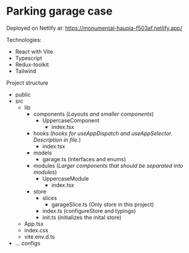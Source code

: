 # Parking garage case

Deployed on Netlify at: https://monumental-haupia-f503af.netlify.app/

Technologies:

-   React with Vite
-   Typescript
-   Redux-toolkit
-   Tailwind

Project structure

-   public
-   src
    -   lib
        -   components (_Layouts and smaller components_)
            -   UppercaseComponent
                -   index.tsx
        -   hooks (_hooks for useAppDispatch and useAppSelector. Description in file._)
            -   index.tsx
        -   models
            -   garage.ts (interfaces and enums)
        -   modules (_Larger components that should be separated into modules_)
            -   UppercaseModule
                -   index.tsx
        -   store
            -   slices
                -   garageSlice.ts (Only store in this project)
            -   index.ts (configureStore and typings)
            -   init.ts (initializes the inital store)
    -   App.tsx
    -   index.css
    -   vite.env.d.ts
-   ... configs
